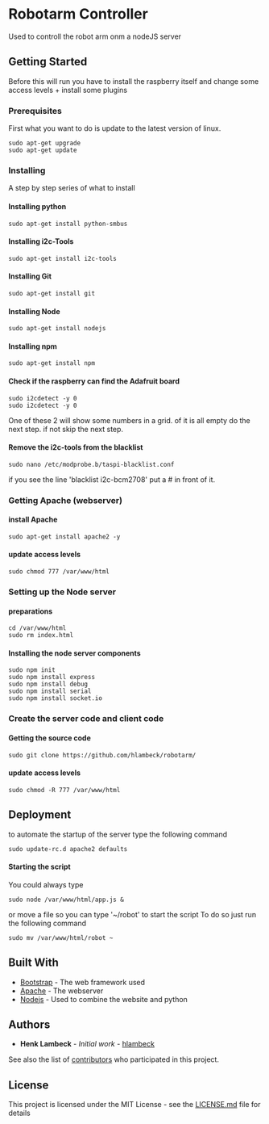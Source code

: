 # Robotarm Controller

Used to controll the robot arm onm a nodeJS server

## Getting Started
Before this will run you have to install the raspberry itself and change some access levels + install some plugins

### Prerequisites
First what you want to do is update to the latest version of linux.

```
sudo apt-get upgrade
sudo apt-get update
```

### Installing

A step by step series of what to install

#### Installing python

```
sudo apt-get install python-smbus
```
#### Installing i2c-Tools
```
sudo apt-get install i2c-tools
```
#### Installing Git
```
sudo apt-get install git
```
#### Installing Node
```
sudo apt-get install nodejs
```

#### Installing npm
```
sudo apt-get install npm
```

#### Check if the raspberry can find the Adafruit board

```
sudo i2cdetect -y 0
sudo i2cdetect -y 0
```

One of these 2 will show some numbers in a grid. of it is all empty do the next step. if not skip the next step.

#### Remove the i2c-tools from the blacklist
```
sudo nano /etc/modprobe.b/taspi-blacklist.conf
```
if you see the line 'blacklist i2c-bcm2708' put a # in front of it.



### Getting Apache (webserver)
#### install Apache
```
sudo apt-get install apache2 -y
```
#### update access levels
```
sudo chmod 777 /var/www/html
```

### Setting up the Node server
#### preparations
```
cd /var/www/html
sudo rm index.html
```
#### Installing the node server components
```
sudo npm init
sudo npm install express 
sudo npm install debug
sudo npm install serial
sudo npm install socket.io
```
### Create the server code and client code
#### Getting the source code
```
sudo git clone https://github.com/hlambeck/robotarm/
```
#### update access levels
```
sudo chmod -R 777 /var/www/html
```


## Deployment

to automate the startup of the server type the following command
```
sudo update-rc.d apache2 defaults
```

#### Starting the script
You could always type 
```
sudo node /var/www/html/app.js &
```

or move a file so you can type '~/robot' to start the script
To do so just run the following command
```
sudo mv /var/www/html/robot ~
```

## Built With

* [Bootstrap](http://www.getbootstrap.com/) - The web framework used
* [Apache](https://www.apache.org/) - The webserver
* [Nodejs](https://nodejs.org/) - Used to combine the website and python


## Authors

* **Henk Lambeck** - *Initial work* - [hlambeck](https://github.com/hlambeck)

See also the list of [contributors](https://github.com/hlambeck/robotarm/contributors) who participated in this project.

## License

This project is licensed under the MIT License - see the [LICENSE.md](LICENSE.md) file for details


